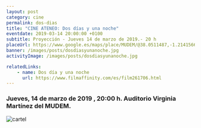 ```yaml
---
layout: post
category: cine
permalink: dos-dias
title: "CINE ATENEO: Dos días y una noche"
eventdate: 2019-03-14 20:00:00 +0100
subtitle: Proyección - Jueves 14 de marzo de 2019.- 20 h
placeUrl: https://www.google.es/maps/place/MUDEM/@38.0511487,-1.2141566,15z/data=!4m5!3m4!1s0x0:0xde6031502e1b4fbc!8m2!3d38.0511487!4d-1.2141566
banner: /images/posts/dosdiasyunanoche.jpg
activityImage: /images/posts/dosdiasyunanoche.jpg

relatedLinks: 
    - name: Dos día y una noche
      url: https://www.filmaffinity.com/es/film261706.html
---
```


### Jueves, 14 de marzo de 2019 , 20:00 h. Auditorio Virginia Martínez del MUDEM.


![cartel](/images/posts/dosdiasy.png)
